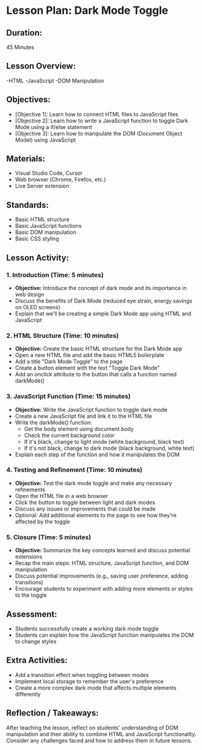 # Lesson Plan: Dark Mode Toggle

## **Duration:**
45 Minutes

## **Lesson Overview:**
-HTML
-JavaScript
-DOM Manipulation


## **Objectives:**
- [Objective 1]: Learn how to connect HTML files to JavaScript files
- [Objective 2]: Learn how to write a JavaScript function to toggle Dark Mode using a if/else statement
- [Objective 3]: Learn how to manipulate the DOM (Document Object Model) using JavaScript

## **Materials:**
- Visual Studio Code, Cursor
- Web browser (Chrome, Firefox, etc.)
- Live Server extension

## **Standards:**
- Basic HTML structure
- Basic JavaScript functions
- Basic DOM manipulation
- Basic CSS styling

## **Lesson Activity:**

### 1. **Introduction (Time: 5 minutes)**
   - **Objective:** Introduce the concept of dark mode and its importance in web design
   - Discuss the benefits of Dark Mode (reduced eye strain, energy savings on OLED screens)
   - Explain that we'll be creating a simple Dark Mode app using HTML and JavaScript

### 2. **HTML Structure (Time: 10 minutes)**
   - **Objective:** Create the basic HTML structure for the Dark Mode app
   - Open a new HTML file and add the basic HTML5 boilerplate
   - Add a title "Dark Mode Toggle" to the page
   - Create a button element with the text "Toggle Dark Mode"
   - Add an onclick attribute to the button that calls a function named darkMode()

### 3. **JavaScript Function (Time: 15 minutes)**
   - **Objective:** Write the JavaScript function to toggle dark mode
   - Create a new JavaScript file and link it to the HTML file
   - Write the darkMode() function:
     - Get the body element using document.body
     - Check the current background color
     - If it's black, change to light mode (white background, black text)
     - If it's not black, change to dark mode (black background, white text)
   - Explain each step of the function and how it manipulates the DOM

### 4. **Testing and Refinement (Time: 10 minutes)**
   - **Objective:** Test the dark mode toggle and make any necessary refinements
   - Open the HTML file in a web browser
   - Click the button to toggle between light and dark modes
   - Discuss any issues or improvements that could be made
   - Optional: Add additional elements to the page to see how they're affected by the toggle

### 5. **Closure (Time: 5 minutes)**
   - **Objective:** Summarize the key concepts learned and discuss potential extensions
   - Recap the main steps: HTML structure, JavaScript function, and DOM manipulation
   - Discuss potential improvements (e.g., saving user preference, adding transitions)
   - Encourage students to experiment with adding more elements or styles to the toggle

## **Assessment:**
- Students successfully create a working dark mode toggle
- Students can explain how the JavaScript function manipulates the DOM to change styles

## **Extra Activities:**
- Add a transition effect when toggling between modes
- Implement local storage to remember the user's preference
- Create a more complex dark mode that affects multiple elements differently

## **Reflection / Takeaways:**
After teaching the lesson, reflect on students' understanding of DOM manipulation and their ability to combine HTML and JavaScript functionality. Consider any challenges faced and how to address them in future lessons.
